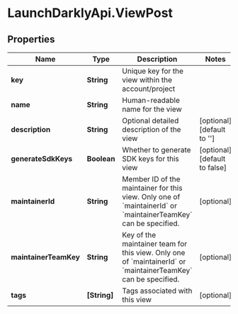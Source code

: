 # LaunchDarklyApi.ViewPost

## Properties

Name | Type | Description | Notes
------------ | ------------- | ------------- | -------------
**key** | **String** | Unique key for the view within the account/project | 
**name** | **String** | Human-readable name for the view | 
**description** | **String** | Optional detailed description of the view | [optional] [default to &#39;&#39;]
**generateSdkKeys** | **Boolean** | Whether to generate SDK keys for this view | [optional] [default to false]
**maintainerId** | **String** | Member ID of the maintainer for this view. Only one of &#x60;maintainerId&#x60; or &#x60;maintainerTeamKey&#x60; can be specified. | [optional] 
**maintainerTeamKey** | **String** | Key of the maintainer team for this view. Only one of &#x60;maintainerId&#x60; or &#x60;maintainerTeamKey&#x60; can be specified. | [optional] 
**tags** | **[String]** | Tags associated with this view | [optional] 


